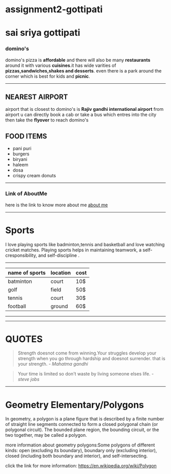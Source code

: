 # assignment2-gottipati
# sai sriya gottipati #
### domino's ###
domino's pizza is **affordable** and there will also be many **restaurants** around it with various **cuisines**.it has wide varities of **pizzas,sandwiches,shakes and desserts**. even there is a park around the corner which is best for kids and **picnic**.
***
## NEAREST AIRPORT ##
airport that is closest to domino's is **Rajiv gandhi international airport**
from airport u can directly book a cab or take a bus which entres into the city then take the **flyover** to reach domino's

## FOOD ITEMS ##
* pani puri
* burgers
* biryani
* haleem
* dosa
* crispy cream donuts
***
### Link of AboutMe ###
here is the link to know more about me [about me](AboutMe.md)

***

# Sports #

I love playing sports like badminton,tennis and basketball and love watching cricket matches. Playing sports helps in maintaining teamwork, a self-cresponsibility, and self-discipline .

-------------------------------------------
|name of sports | location | cost    |
|---------------|----------|---------|
|batminton      |court     |  10$    |
|golf           |field     |  50$    |
|tennis         |court     |  30$    | 
| football      | ground   |  60$    |
--------------------------------------

------------------------------------------------------------

# QUOTES

>Strength doesnot come from winning.Your struggles develop your strength when you go through hardship and doesnot surrender. that is your strength.
*- Mahatma gandhi*

>Your time is limited so don't waste by living someone elses life. 
*- steve jobs*

------------------------------------------------------------
# Geometry  Elementary/Polygons  

In geometry, a polygon is a plane figure that is described by a finite number of straight line segments connected to form a closed polygonal chain (or polygonal circuit). The bounded plane region, the bounding circuit, or the two together, may be called a polygon.

more information about geometry polygons:Some polygons of different kinds: open (excluding its boundary), boundary only (excluding interior), closed (including both boundary and interior), and self-intersecting.
 
 click the link for more information: <https://en.wikipedia.org/wiki/Polygon>

 
